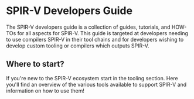 # SPIR-V Developers Guide

The SPIR-V developers guide is a collection of guides, tutorials, and HOW-TOs for all aspects for SPIR-V.  This guide is targeted at developers needing to use compilers SPIR-V in their tool chains and for developers wishing to develop custom tooling or compilers which outputs SPIR-V.

## Where to start?
If you're new to the SPIR-V ecosystem start in the tooling section.  Here you'll find an overview of the various tools available to support SPIR-V and information on how to use them!